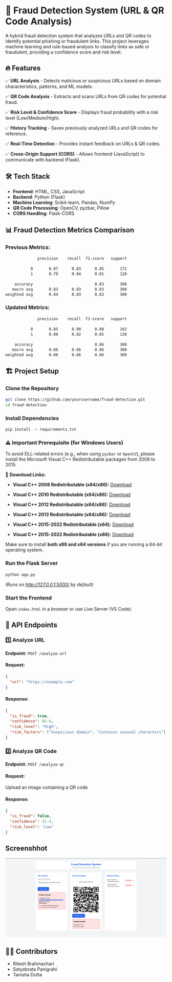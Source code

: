 # 🚀 Fraud Detection System (URL & QR Code Analysis)

A hybrid fraud detection system that analyzes URLs and QR codes to identify potential phishing or fraudulent links. This project leverages machine learning and rule-based analysis to classify links as safe or fraudulent, providing a confidence score and risk level.

## 🔥 Features

✅ **URL Analysis** - Detects malicious or suspicious URLs based on domain characteristics, patterns, and ML models.

✅ **QR Code Analysis** - Extracts and scans URLs from QR codes for potential fraud.

✅ **Risk Level & Confidence Score** - Displays fraud probability with a risk level (Low/Medium/High).

✅ **History Tracking** - Saves previously analyzed URLs and QR codes for reference.

✅ **Real-Time Detection** - Provides instant feedback on URLs & QR codes.

✅ **Cross-Origin Support (CORS)** - Allows frontend (JavaScript) to communicate with backend (Flask).

## 🛠️ Tech Stack

- **Frontend**: HTML, CSS, JavaScript
- **Backend**: Python (Flask)
- **Machine Learning**: Scikit-learn, Pandas, NumPy
- **QR Code Processing**: OpenCV, pyzbar, Pillow
- **CORS Handling**: Flask-CORS

## 📊 Fraud Detection Metrics Comparison

### **Previous Metrics:**

```
              precision    recall  f1-score   support

           0       0.87      0.83      0.85       172
           1       0.79      0.84      0.81       128

    accuracy                           0.83       300
   macro avg       0.83      0.83      0.83       300
weighted avg       0.84      0.83      0.83       300
```

### **Updated Metrics:**

```
              precision    recall  f1-score   support

           0       0.85      0.90      0.88       162
           1       0.88      0.82      0.85       138

    accuracy                           0.86       300
   macro avg       0.86      0.86      0.86       300
weighted avg       0.86      0.86      0.86       300
```

## 🏗️ Project Setup

### Clone the Repository
```sh
git clone https://github.com/yourusername/fraud-detection.git
cd fraud-detection
```

### Install Dependencies
```sh
pip install -r requirements.txt
```

### ⚠️ **Important Prerequisite (for Windows Users)**

To avoid DLL-related errors (e.g., when using `pyzbar` or `OpenCV`), please install the Microsoft Visual C++ Redistributable packages from 2008 to 2015.

🔗 **Download Links:**

* **Visual C++ 2008 Redistributable (x64/x86):** [Download](https://www.microsoft.com/en-us/download/details.aspx?id=26368)

* **Visual C++ 2010 Redistributable (x64/x86):** [Download](https://www.microsoft.com/en-us/download/details.aspx?id=26999)

* **Visual C++ 2012 Redistributable (x64/x86):** [Download](https://www.microsoft.com/en-in/download/details.aspx?id=30679)

* **Visual C++ 2013 Redistributable (x64/x86):** [Download](https://www.microsoft.com/en-in/download/details.aspx?id=40784)

* **Visual C++ 2015-2022 Redistributable (x64):** [Download](https://aka.ms/vs/17/release/vc_redist.x64.exe)

* **Visual C++ 2015-2022 Redistributable (x86):** [Download](https://aka.ms/vs/17/release/vc_redist.x86.exe)


Make sure to install **both x86 and x64 versions** if you are running a 64-bit operating system.

### Run the Flask Server
```sh
python app.py
```
*(Runs on http://127.0.0.1:5000/ by default)*

### Start the Frontend
Open `index.html` in a browser or use Live Server (VS Code).

## 📌 API Endpoints

### 1️⃣ Analyze URL

**Endpoint:** `POST /analyze-url`

#### **Request:**
```json
{
  "url": "https://example.com"
}
```

#### **Response:**
```json
{
  "is_fraud": true,
  "confidence": 85.6,
  "risk_level": "High",
  "risk_factors": ["Suspicious domain", "Contains unusual characters"]
}
```

### 2️⃣ Analyze QR Code

**Endpoint:** `POST /analyze-qr`

#### **Request:**
Upload an image containing a QR code

#### **Response:**
```json
{
  "is_fraud": false,
  "confidence": 32.4,
  "risk_level": "Low"
}
```
## Screenshhot

![alt text](images/image.png)

## 👨‍💻 Contributors

- Ritesh Brahmachari  
- Satyabrata Panigrahi  
- Tanisha Dutta  
